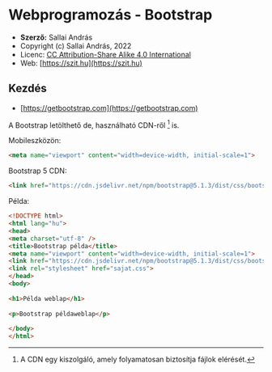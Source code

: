 # Webprogramozás - Bootstrap

* **Szerző:** Sallai András
* Copyright (c) Sallai András, 2022
* Licenc: [CC Attribution-Share Alike 4.0 International](https://creativecommons.org/licenses/by-sa/4.0/)
* Web: [https://szit.hu](https://szit.hu)

## Kezdés

* [https://getbootstrap.com](https://getbootstrap.com)

A Bootstrap letölthető de, használható CDN-ről [^1] is.

[^1]: A CDN egy kiszolgáló, amely folyamatosan biztosítja fájlok elérését.

Mobileszközön:

```html
<meta name="viewport" content="width=device-width, initial-scale=1">
```

Bootstrap 5 CDN:

```html
<link href="https://cdn.jsdelivr.net/npm/bootstrap@5.1.3/dist/css/bootstrap.min.css" rel="stylesheet" integrity="sha384-1BmE4kWBq78iYhFldvKuhfTAU6auU8tT94WrHftjDbrCEXSU1oBoqyl2QvZ6jIW3" crossorigin="anonymous">
```

Példa:

```html
<!DOCTYPE html>
<html lang="hu">
<head>
<meta charset="utf-8" />
<title>Bootstrap példa</title>
<meta name="viewport" content="width=device-width, initial-scale=1">
<link href="https://cdn.jsdelivr.net/npm/bootstrap@5.1.3/dist/css/bootstrap.min.css" rel="stylesheet" integrity="sha384-1BmE4kWBq78iYhFldvKuhfTAU6auU8tT94WrHftjDbrCEXSU1oBoqyl2QvZ6jIW3" crossorigin="anonymous">
<link rel="stylesheet" href="sajat.css">
</head>
<body>
 
<h1>Példa weblap</h1>
 
<p>Bootstrap példaweblap</p>
 
</body>
</html>
```
